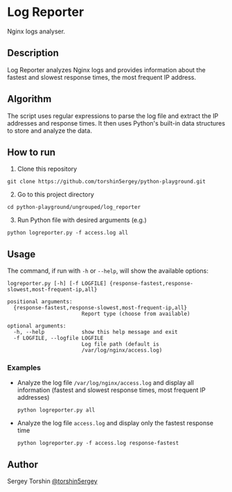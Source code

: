 # Log Reporter

Nginx logs analyser.

## Description

Log Reporter analyzes Nginx logs and provides information about the fastest and slowest response times, the most frequent IP address.

## Algorithm

The script uses regular expressions to parse the log file and extract the IP addresses and response times. It then uses Python's built-in data structures to store and analyze the data.

## How to run

1. Clone this repository
```code
git clone https://github.com/torshin5ergey/python-playground.git
```
2. Go to this project directory
```code
cd python-playground/ungrouped/log_reporter
```
3. Run Python file with desired arguments (e.g.)
```
python logreporter.py -f access.log all
```

## Usage

The command, if run with `-h` or `--help`, will show the available options:

```
logreporter.py [-h] [-f LOGFILE] {response-fastest,response-slowest,most-frequent-ip,all}

positional arguments:
  {response-fastest,response-slowest,most-frequent-ip,all}     
                        Report type (choose from available)

optional arguments:
  -h, --help            show this help message and exit        
  -f LOGFILE, --logfile LOGFILE
                        Log file path (default is
                        /var/log/nginx/access.log)
```

### Examples

-  Analyze the log file `/var/log/nginx/access.log` and display all information (fastest and slowest response times, most frequent IP addresses)
    ```code
    python logreporter.py all
    ```
- Analyze the log file `access.log` and display only the fastest response time
    ```code
    python logreporter.py -f access.log response-fastest
    ```

## Author

Sergey Torshin [@torshin5ergey](https://github.com/torshin5ergey)
